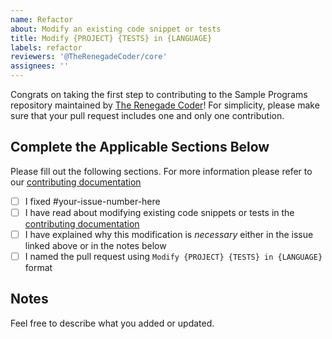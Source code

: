 ```yaml
---
name: Refactor
about: Modify an existing code snippet or tests
title: Modify {PROJECT} {TESTS} in {LANGUAGE}
labels: refactor
reviewers: '@TheRenegadeCoder/core'
assignees: ''
---
```


Congrats on taking the first step to contributing to the Sample Programs repository maintained by [The Renegade Coder][renegade-coder]! 
For simplicity, please make sure that your pull request includes one and only one contribution.

## Complete the Applicable Sections Below

Please fill out the following sections.
For more information please refer to our [contributing documentation][contributing]

- [ ] I fixed #your-issue-number-here
- [ ] I have read about modifying existing code snippets or tests in the [contributing documentation][contributing-modifications]
- [ ] I have explained why this modification is _necessary_ either in the issue linked above or in the notes below
- [ ] I named the pull request using `Modify {PROJECT} {TESTS} in {LANGUAGE}` format
  
## Notes

Feel free to describe what you added or updated.

[renegade-coder]: https://therenegadecoder.com/
[contributing-modifications]: https://github.com/TheRenegadeCoder/sample-programs/blob/contributing/.github/CONTRIBUTING.md#modifying-existing-code-snippets
[contributing]: ../CONTRIBUTING.md
